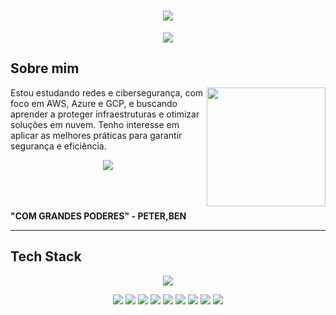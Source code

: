 <h1 align="center">
  <img src="https://capsule-render.vercel.app/api?type=waving&height=300&color=FF0000&text=Victor%20Djalma🎩&section=header&reversal=true&textBg=false&fontColor=000000&fontAlign=52&animation=fadeIn&fontSize=50">
</h1>

<p align="center">
  <img src="https://readme-typing-svg.herokuapp.com?font=Anonymous+Pro&weight=300&duration=1000&pause=4000&color=F71616&width=435&lines=Cybersecurity+%7C+Cloud+Security+Analyst">
</p>

## Sobre mim

<img align="right" height="190" src="https://i.pinimg.com/originals/96/6b/56/966b5685dabfd979b040ec887a874a95.gif">

Estou estudando redes e cibersegurança, com foco em AWS, Azure e GCP, e buscando aprender a proteger infraestruturas e otimizar soluções em nuvem. Tenho interesse em aplicar as melhores práticas para garantir segurança e eficiência.

<p align="center">
  <a href="https://www.linkedin.com/in/victordjalma/"><img src="https://custom-icon-badges.demolab.com/badge/LinkedIn-0A66C2?logo=linkedin-white&logoColor=fff"></a>
</p>


<br><br><br>
**"COM GRANDES PODERES" - PETER,BEN**






----


## Tech Stack

<p align="center" >
  <img src="https://skillicons.dev/icons?i=aws,azure,bash,debian,dynamodb,gcp,grafana,kali,linux,nginx,powershell,py,ubuntu,windows">
</p>
<p align="center" >
  <img src="https://custom-icon-badges.demolab.com/badge/Oracle%20Cloud-F80000?logo=oracle&logoColor=white">
  <img src="https://img.shields.io/badge/GitHub%20Pages-121013?logo=github&logoColor=white">
  <img src="https://img.shields.io/badge/Python-3776AB?logo=python&logoColor=fff">
  <img src="https://img.shields.io/badge/Linux-FCC624?logo=linux&logoColor=black">
  <img src="https://img.shields.io/badge/Debian-A81D33?logo=debian&logoColor=fff">
  <img src="https://img.shields.io/badge/Flask-000?logo=flask&logoColor=fff">
  <img src="https://img.shields.io/badge/AWS-%23FF9900.svg?logo=amazon-web-services&logoColor=white">
  <img src="https://custom-icon-badges.demolab.com/badge/Microsoft%20Azure-0089D6?logo=msazure&logoColor=white">
  <img src="https://img.shields.io/badge/Debian-A81D33?logo=debian&logoColor=fff">
</p>
